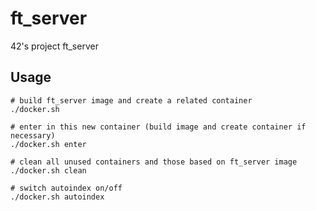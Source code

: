 # ft_server
42's project ft_server

## Usage
```
# build ft_server image and create a related container
./docker.sh

# enter in this new container (build image and create container if necessary)
./docker.sh enter

# clean all unused containers and those based on ft_server image
./docker.sh clean

# switch autoindex on/off
./docker.sh autoindex
```

